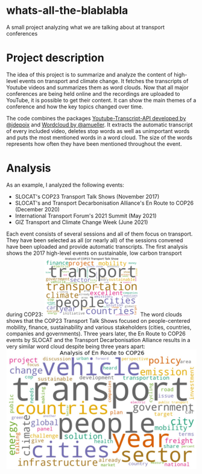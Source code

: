 # whats-all-the-blablabla
A small project analyzing what we are talking about at transport conferences

# Project description

The idea of this project is to summarize and analyze the content of high-level events on transport and climate change. It fetches the transcripts of Youtube videos and summarizes them as word clouds. Now that all major conferences are being held online and the recordings are uploaded to YouTube, it is possible to get their content. It can show the main themes of a conference and how the key topics changed over time.

The code combines the packages [Youtube-Transcript-API developed by @jdepoix](https://github.com/jdepoix/youtube-transcript-api) and [Wordcloud by @amueller](https://github.com/amueller/word_cloud). It extracts the automatic transcript of every included video, deletes stop words as well as unimportant words and puts the most mentioned words in a word cloud. The size of the words represents how often they have been mentioned throughout the event.

# Analysis

As an example, I analyzed the following events:
* SLOCAT's COP23 Transport Talk Shows (November 2017)
* SLOCAT's and Transport Decarbonisation Alliance's En Route to COP26 (December 2020)
* International Transport Forum's 2021 Summit (May 2021)
* GIZ Transport and Climate Change Week (June 2021)

Each event consists of several sessions and all of them focus on transport. They have been selected as all (or nearly all) of the sessions convened have been uploaded and provide automatic transcripts. 
The first analysis shows the 2017 high-level events on sustainable, low carbon transport during COP23:
<img src="output1-cop23.JPG" width="250"/>
The word clouds shows that the COP23 Transport Talk Shows focused on people-centered mobility, finance, sustainability and various stakeholders (cities, countries, companies and governments). Three years later, the En Route to COP26 events by SLOCAT and the Transport Decarbonisation Alliance results in a very similar word cloud despite being three years apart:
![](output2-ERCOP26.JPG)



